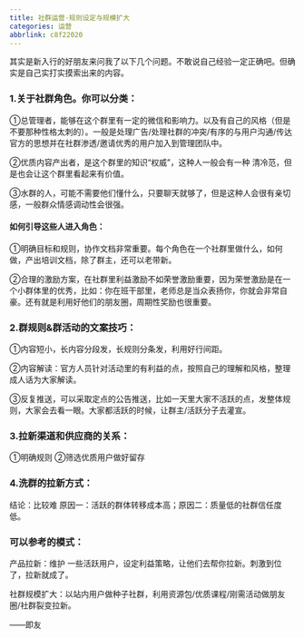 ```yaml
---
title: 社群运营-规则设定与规模扩大
categories: 运营
abbrlink: c8f22020
---
```

其实是新入行的好朋友来问我了以下几个问题。不敢说自己经验一定正确吧。但确实是自己实打实摸索出来的内容。

### 1.关于社群角色。你可以分类：
①总管理者，能够在这个群里有一定的微信和影响力。以及有自己的风格（但是不要那种性格太刺的）。一般是处理广告/处理社群的冲突/有序的与用户沟通/传达官方的思想并在社群渗透/邀请优秀的用户加入到管理团队中。

②优质内容产出者，是这个群里的知识“权威”，这种人一般会有一种 清冷范，但是也会让这个群里看起来有价值。

③水群的人，可能不需要他们懂什么，只要聊天就够了，但是这种人会很有亲切感，一般群众情感调动性会很强。
<!---more--->
#### 如何引导这些人进入角色：
①明确目标和规则，协作文档非常重要。每个角色在一个社群里做什么，如何做，产出培训文档，除了群主，还可以老带新。

②合理的激励方案，在社群里利益激励不如荣誉激励重要，因为荣誉激励是在一个小群体里的优秀，比如：你在班干部里，老师总是当众表扬你，你就会非常自豪。还有就是利用好他们的朋友圈，周期性奖励也很重要。

### 2.群规则&群活动的文案技巧：
①内容短小，长内容分段发，长规则分条发，利用好行间距。

②内容解读：官方人员针对活动里的有利益的点，按照自己的理解和风格，整理成人话为大家解读。

③反复推送，可以采取定点的公告推送，比如一天里大家不活跃的点，发整体规则，大家会去看一眼。大家都活跃的时候，让群主/活跃分子去灌宣。

### 3.拉新渠道和供应商的关系：
①明确规则
②筛选优质用户做好留存

### 4.洗群的拉新方式：
结论：比较难
原因一：活跃的群体转移成本高；原因二：质量低的社群信任度低。

### 可以参考的模式：
产品拉新：维护 一些活跃用户，设定利益策略，让他们去帮你拉新。刺激到位了，拉新就成了。

社群规模扩大：以站内用户做种子社群，利用资源包/优质课程/刚需活动做朋友圈/社群裂变拉新。

——即友


